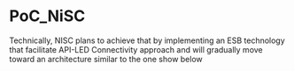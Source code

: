 # PoC_NiSC
Technically, NISC plans to achieve that by implementing an ESB technology that facilitate API-LED Connectivity approach and will gradually move toward an architecture similar to the one show below
